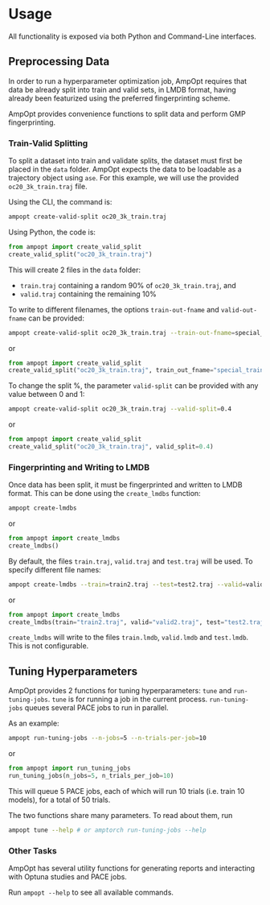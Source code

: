 # Usage

All functionality is exposed via both Python and Command-Line interfaces.

## Preprocessing Data

In order to run a hyperparameter optimization job, AmpOpt requires that data
be already split into train and valid sets, in LMDB format, having already been
featurized using the preferred fingerprinting scheme.

AmpOpt provides convenience functions to split data and perform GMP
fingerprinting.

### Train-Valid Splitting

To split a dataset into train and validate splits, the dataset must first be
placed in the `data` folder. AmpOpt expects the data to be loadable as a
trajectory object using `ase`. For this example, we will use the provided
`oc20_3k_train.traj` file.

Using the CLI, the command is:

```bash
ampopt create-valid-split oc20_3k_train.traj
```

Using Python, the code is:

```python
from ampopt import create_valid_split
create_valid_split("oc20_3k_train.traj")
```

This will create 2 files in the `data` folder:

- `train.traj` containing a random 90% of `oc20_3k_train.traj`, and
- `valid.traj` containing the remaining 10%

To write to different filenames, the options `train-out-fname` and
`valid-out-fname` can be provided:

```bash
ampopt create-valid-split oc20_3k_train.traj --train-out-fname=special_train.traj --valid-out-fname=special_test.traj
```

or

```python
from ampopt import create_valid_split
create_valid_split("oc20_3k_train.traj", train_out_fname="special_train.traj", valid_out_fname="special_test.traj")
```

To change the split %, the parameter `valid-split` can be provided with any
value between 0 and 1:

```bash
ampopt create-valid-split oc20_3k_train.traj --valid-split=0.4
```

or

```python
from ampopt import create_valid_split
create_valid_split("oc20_3k_train.traj", valid_split=0.4)
```

### Fingerprinting and Writing to LMDB

Once data has been split, it must be fingerprinted and written to LMDB format.
This can be done using the `create_lmdbs` function:

```bash
ampopt create-lmdbs
```

or

```python
from ampopt import create_lmdbs
create_lmdbs()
```

By default, the files `train.traj`, `valid.traj` and `test.traj` will be used.
To specify different file names:

```bash
ampopt create-lmdbs --train=train2.traj --test=test2.traj --valid=valid2.traj
```

or

```python
from ampopt import create_lmdbs
create_lmdbs(train="train2.traj", valid="valid2.traj", test="test2.traj")
```

`create_lmdbs` will write to the files `train.lmdb`, `valid.lmdb` and
`test.lmdb`. This is not configurable.


## Tuning Hyperparameters

AmpOpt provides 2 functions for tuning hyperparameters: `tune` and
`run-tuning-jobs`. `tune` is for running a job in the current process.
`run-tuning-jobs` queues several PACE jobs to run in parallel.

As an example:

```bash
ampopt run-tuning-jobs --n-jobs=5 --n-trials-per-job=10
```

or

```python
from ampopt import run_tuning_jobs
run_tuning_jobs(n_jobs=5, n_trials_per_job=10)
```

This will queue 5 PACE jobs, each of which will run 10 trials (i.e. train 10
models), for a total of 50 trials.

The two functions share many parameters. To read about them, run

```bash
ampopt tune --help # or amptorch run-tuning-jobs --help
```

### Other Tasks

AmpOpt has several utility functions for generating reports and interacting with
Optuna studies and PACE jobs.

Run `ampopt --help` to see all available commands.